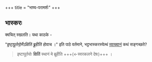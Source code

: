 +++
title = "भाष्य-परामर्शः"
+++

## भास्करः
क्वचित् स्खलति। यथा काठके - 

"इ॒ष्टा॒पू॒र्तयो॒र्मेऽक्षि॑तिं ब्रू॒हीति॑ होवाच ।" इति पाठे वर्तमाने, भट्टभास्करस्येत्थं [व्याख्यानं](https://archive.org/details/taittiriya/taittiriya_brahmana_bhaskara_03_8-12/page/n241/mode/1up?view=theater) कथं सङ्गच्छते?

> इष्टापूर्तयोः **क्षितिं** स्थानं मे ब्रूहीति +++(←स्वरकलने देषः)+++ ।

  
